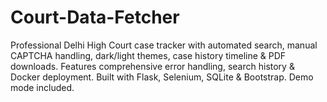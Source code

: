 # Court-Data-Fetcher
Professional Delhi High Court case tracker with automated search, manual CAPTCHA handling, dark/light themes, case history timeline &amp; PDF downloads. Features comprehensive error handling, search history &amp; Docker deployment. Built with Flask, Selenium, SQLite &amp; Bootstrap. Demo mode included.
